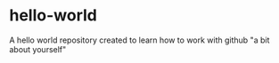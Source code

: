 # hello-world
A hello world repository created to learn how to work with github
"a bit about yourself"

